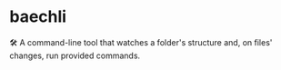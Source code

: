 # baechli
🛠 A command-line tool that watches a folder's structure and, on files' changes, run provided commands.

